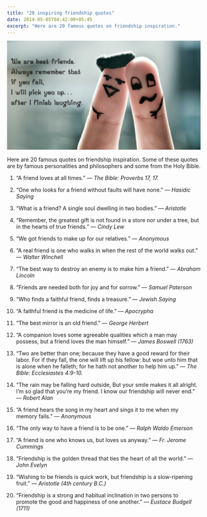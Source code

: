 ```yaml
---
title: "20 inspiring friendship quotes"
date: 2014-05-05T04:42:00+05:45
excerpt: "Here are 20 famous quotes on friendship inspiration."
---
```


![best-friends-friendship-quote](/uploads/20140505-best-friends-friendship-quote.jpg)

Here are 20 famous quotes on friendship inspiration. Some of these quotes are by famous personalities and philosophers and some from the Holy Bible.

1. “A friend loves at all times.” — _The Bible: Proverbs 17, 17._

2. “One who looks for a friend without faults will have none.” — _Hasidic Saying_

3. “What is a friend? A single soul dwelling in two bodies.” — _Aristotle_

4. “Remember, the greatest gift is not found in a store nor under a tree, but in the hearts of true friends.” — _Cindy Lew_

5. “We got friends to make up for our relatives.” — _Anonymous_

6. “A real friend is one who walks in when the rest of the world walks out.” — _Walter Winchell_

7. “The best way to destroy an enemy is to make him a friend.” — _Abraham Lincoln_

8. “Friends are needed both for joy and for sorrow.” — _Samuel Paterson_

9. “Who finds a faithful friend, finds a treasure.” — _Jewish Saying_

10. “A faithful friend is the medicine of life.” — _Apocrypha_

11. “The best mirror is an old friend.” — _George Herbert_

12. “A companion loves some agreeable qualities which a man may possess, but a friend loves the man himself.” — _James Boswell (1763)_

13. “Two are better than one; because they have a good reward for their labor. For if they fall, the one will lift up his fellow: but woe unto him that is alone when he falleth; for he hath not another to help him up.” — _The Bible: Ecclesiastes 4:9-10._

14. “The rain may be falling hard outside, But your smile makes it all alright. I’m so glad that you’re my friend. I know our friendship will never end.” — _Robert Alan_

15. “A friend hears the song in my heart and sings it to me when my memory fails.” — _Anonymous_

16. “The only way to have a friend is to be one.” — _Ralph Waldo Emerson_

17. “A friend is one who knows us, but loves us anyway.” — _Fr. Jerome Cummings_

18. “Friendship is the golden thread that ties the heart of all the world.” — _John Evelyn_

19. “Wishing to be friends is quick work, but friendship is a slow-ripening fruit.” — _Aristotle (4th century B.C.)_

20. “Friendship is a strong and habitual inclination in two persons to promote the good and happiness of one another.” — _Eustace Budgell (1711)_
